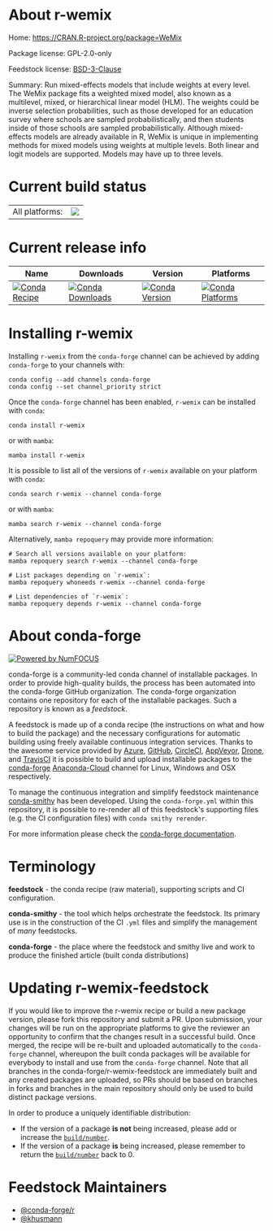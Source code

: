 About r-wemix
=============

Home: https://CRAN.R-project.org/package=WeMix

Package license: GPL-2.0-only

Feedstock license: [BSD-3-Clause](https://github.com/conda-forge/r-wemix-feedstock/blob/main/LICENSE.txt)

Summary: Run mixed-effects models that include weights at every level. The WeMix package fits a weighted mixed model, also known as a multilevel, mixed, or hierarchical linear model (HLM). The weights could be inverse selection probabilities, such as those developed for an education survey where schools are sampled probabilistically, and then students inside of those schools are sampled probabilistically. Although mixed-effects models are already available in R, WeMix is unique in implementing methods for mixed models using weights at multiple levels. Both linear and logit models are supported. Models may have up to three levels.

Current build status
====================


<table><tr><td>All platforms:</td>
    <td>
      <a href="https://dev.azure.com/conda-forge/feedstock-builds/_build/latest?definitionId=10277&branchName=main">
        <img src="https://dev.azure.com/conda-forge/feedstock-builds/_apis/build/status/r-wemix-feedstock?branchName=main">
      </a>
    </td>
  </tr>
</table>

Current release info
====================

| Name | Downloads | Version | Platforms |
| --- | --- | --- | --- |
| [![Conda Recipe](https://img.shields.io/badge/recipe-r--wemix-green.svg)](https://anaconda.org/conda-forge/r-wemix) | [![Conda Downloads](https://img.shields.io/conda/dn/conda-forge/r-wemix.svg)](https://anaconda.org/conda-forge/r-wemix) | [![Conda Version](https://img.shields.io/conda/vn/conda-forge/r-wemix.svg)](https://anaconda.org/conda-forge/r-wemix) | [![Conda Platforms](https://img.shields.io/conda/pn/conda-forge/r-wemix.svg)](https://anaconda.org/conda-forge/r-wemix) |

Installing r-wemix
==================

Installing `r-wemix` from the `conda-forge` channel can be achieved by adding `conda-forge` to your channels with:

```
conda config --add channels conda-forge
conda config --set channel_priority strict
```

Once the `conda-forge` channel has been enabled, `r-wemix` can be installed with `conda`:

```
conda install r-wemix
```

or with `mamba`:

```
mamba install r-wemix
```

It is possible to list all of the versions of `r-wemix` available on your platform with `conda`:

```
conda search r-wemix --channel conda-forge
```

or with `mamba`:

```
mamba search r-wemix --channel conda-forge
```

Alternatively, `mamba repoquery` may provide more information:

```
# Search all versions available on your platform:
mamba repoquery search r-wemix --channel conda-forge

# List packages depending on `r-wemix`:
mamba repoquery whoneeds r-wemix --channel conda-forge

# List dependencies of `r-wemix`:
mamba repoquery depends r-wemix --channel conda-forge
```


About conda-forge
=================

[![Powered by
NumFOCUS](https://img.shields.io/badge/powered%20by-NumFOCUS-orange.svg?style=flat&colorA=E1523D&colorB=007D8A)](https://numfocus.org)

conda-forge is a community-led conda channel of installable packages.
In order to provide high-quality builds, the process has been automated into the
conda-forge GitHub organization. The conda-forge organization contains one repository
for each of the installable packages. Such a repository is known as a *feedstock*.

A feedstock is made up of a conda recipe (the instructions on what and how to build
the package) and the necessary configurations for automatic building using freely
available continuous integration services. Thanks to the awesome service provided by
[Azure](https://azure.microsoft.com/en-us/services/devops/), [GitHub](https://github.com/),
[CircleCI](https://circleci.com/), [AppVeyor](https://www.appveyor.com/),
[Drone](https://cloud.drone.io/welcome), and [TravisCI](https://travis-ci.com/)
it is possible to build and upload installable packages to the
[conda-forge](https://anaconda.org/conda-forge) [Anaconda-Cloud](https://anaconda.org/)
channel for Linux, Windows and OSX respectively.

To manage the continuous integration and simplify feedstock maintenance
[conda-smithy](https://github.com/conda-forge/conda-smithy) has been developed.
Using the ``conda-forge.yml`` within this repository, it is possible to re-render all of
this feedstock's supporting files (e.g. the CI configuration files) with ``conda smithy rerender``.

For more information please check the [conda-forge documentation](https://conda-forge.org/docs/).

Terminology
===========

**feedstock** - the conda recipe (raw material), supporting scripts and CI configuration.

**conda-smithy** - the tool which helps orchestrate the feedstock.
                   Its primary use is in the construction of the CI ``.yml`` files
                   and simplify the management of *many* feedstocks.

**conda-forge** - the place where the feedstock and smithy live and work to
                  produce the finished article (built conda distributions)


Updating r-wemix-feedstock
==========================

If you would like to improve the r-wemix recipe or build a new
package version, please fork this repository and submit a PR. Upon submission,
your changes will be run on the appropriate platforms to give the reviewer an
opportunity to confirm that the changes result in a successful build. Once
merged, the recipe will be re-built and uploaded automatically to the
`conda-forge` channel, whereupon the built conda packages will be available for
everybody to install and use from the `conda-forge` channel.
Note that all branches in the conda-forge/r-wemix-feedstock are
immediately built and any created packages are uploaded, so PRs should be based
on branches in forks and branches in the main repository should only be used to
build distinct package versions.

In order to produce a uniquely identifiable distribution:
 * If the version of a package **is not** being increased, please add or increase
   the [``build/number``](https://docs.conda.io/projects/conda-build/en/latest/resources/define-metadata.html#build-number-and-string).
 * If the version of a package **is** being increased, please remember to return
   the [``build/number``](https://docs.conda.io/projects/conda-build/en/latest/resources/define-metadata.html#build-number-and-string)
   back to 0.

Feedstock Maintainers
=====================

* [@conda-forge/r](https://github.com/conda-forge/r/)
* [@khusmann](https://github.com/khusmann/)

